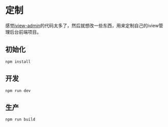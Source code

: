 # 定制
感觉[iview-admin](https://github.com/iview/iview-admin)的代码太多了，然后就想改一些东西，用来定制自己的iview管理后台前端项目。

## 初始化
```$xslt
npm install
```

## 开发
```$xslt
npm run dev
```
## 生产
```$xslt
npm run build
```


